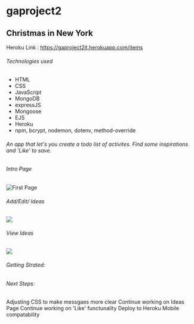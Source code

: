 # gaproject2
## Christmas in New York

Heroku Link : https://gaproject2jt.herokuapp.com/items 

###### Technologies used 

* HTML
* CSS
* JavaScript
* MongoDB
* expressJS
* Mongoose
* EJS
* Heroku
* npm, bcrypt, nodemon, dotenv, method-override


###### An app that let's you create a todo list of activites. Find some inspirations and 'Like' to save.

###### Intro Page
![First Page](https://i.ibb.co/Kx0kjX4/Screen-Shot-2021-10-13-at-5-31-53-PM.png)

###### Add/Edit/ Ideas

![](https://i.ibb.co/7413rjh/Screen-Shot-2021-10-13-at-5-34-41-PM.png)

###### View Ideas

![](https://i.ibb.co/wr8xftd/Screen-Shot-2021-10-13-at-5-36-39-PM.png)


###### Getting Strated:

###### Next Steps: 
Adjusting CSS to make messgaes more clear
Continue working on Ideas Page
Continue working on 'Like' functunality
Deploy to Heroku
Mobile compatability

######
